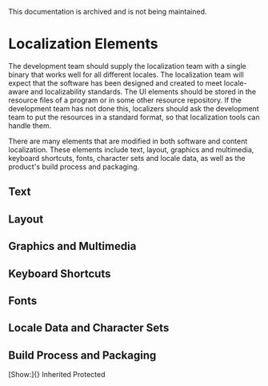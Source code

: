 This documentation is archived and is not being maintained.

# Localization Elements

The development team should supply the localization team with a single binary that works well for all different locales. The localization team will expect that the software has been designed and created to meet locale-aware and localizability standards. The UI elements should be stored in the resource files of a program or in some other resource repository. If the development team has not done this, localizers should ask the development team to put the resources in a standard format, so that localization tools can handle them.

There are many elements that are modified in both software and content localization. These elements include text, layout, graphics and multimedia, keyboard shortcuts, fonts, character sets and locale data, as well as the product's build process and packaging.

[](https://msdn.microsoft.com/en-us/library/mt662344)
## Text

[](https://msdn.microsoft.com/en-us/library/mt662345)
## Layout

[](https://msdn.microsoft.com/en-us/library/mt662346)
## Graphics and Multimedia

[](https://msdn.microsoft.com/en-us/library/mt662347)
## Keyboard Shortcuts

[](https://msdn.microsoft.com/en-us/library/mt662348)
## Fonts

[](https://msdn.microsoft.com/en-us/library/mt662349)
## Locale Data and Character Sets

[](https://msdn.microsoft.com/en-us/library/mt662350)
## Build Process and Packaging

[Show:]{} Inherited Protected
